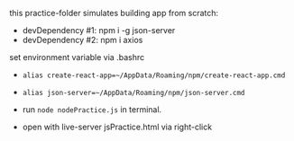 this practice-folder simulates building app from scratch:
 - devDependency #1: npm i -g json-server
 - devDependency #2: npm i axios


set environment variable via .bashrc
- `alias create-react-app=~/AppData/Roaming/npm/create-react-app.cmd `
- `alias json-server=~/AppData/Roaming/npm/json-server.cmd`

- run `node nodePractice.js` in terminal.
- open with live-server jsPractice.html via right-click